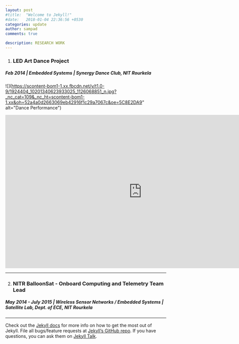 ```yaml
---
layout: post
#title:  "Welcome to Jekyll!"
#date:   2018-01-04 22:36:56 +0530
categories: update
author: sampad
comments: true

description: RESEARCH WORK
---
```



1. ### LED Art Dance Project
##### Feb 2014 | Embedded Systems | Synergy Dance Club, NIT Rourkela
![](https://scontent-bom1-1.xx.fbcdn.net/v/t1.0-9/1924404_10201340623933025_1126068851_n.jpg?_nc_cat=109&_nc_ht=scontent-bom1-1.xx&oh=52a4a0d2663069eb42916f1c29a7067c&oe=5C8E2DA9" alt="Dance Performance")

<iframe width="853" height="480" src="https://www.youtube.com/embed/pvK5bv_WdX4?start=417" frameborder="0" allow="accelerometer; autoplay; encrypted-media; gyroscope; picture-in-picture" allowfullscreen></iframe>


---

2. ### NITR BalloonSat - Onboard Computing and Telemetry Team Lead
##### May 2014 - July 2015 | Wireless Sensor Networks / Embedded Systems | Satellite Lab, Dept. of ECE, NIT Rourkela



---





Check out the [Jekyll docs][jekyll-docs] for more info on how to get the most out of Jekyll. File all bugs/feature requests at [Jekyll’s GitHub repo][jekyll-gh]. If you have questions, you can ask them on [Jekyll Talk][jekyll-talk].

[jekyll-docs]: https://jekyllrb.com/docs/home
[jekyll-gh]:   https://github.com/jekyll/jekyll
[jekyll-talk]: https://talk.jekyllrb.com/
